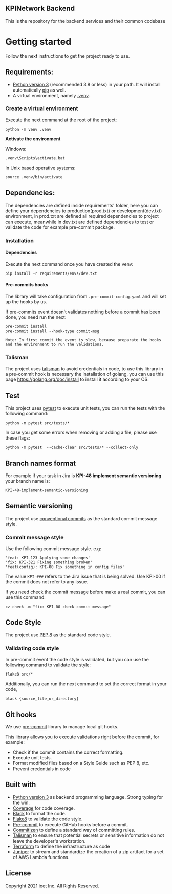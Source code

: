 ## KPINetwork Backend

This is the repository for the backend services and their common codebase

# Getting started

Follow the next instructions to get the project ready to use.

## Requirements:

- [Python version 3](https://www.python.org/download/releases/3.0/) (recommended 3.8 or less) in your path. It will install
  automatically [pip](https://pip.pypa.io/en/stable/) as well.
- A virtual environment, namely [.venv](https://docs.python.org/3/library/venv.html).

### Create a virtual environment

Execute the next command at the root of the project:

```shell
python -m venv .venv
```

**Activate the environment**

Windows:
```shell
.venv\Scripts\activate.bat
```

In Unix based operative systems:

```shell
source .venv/bin/activate
```

## Dependencies:

The dependencies are defined inside requirements' folder, here you can 
define your dependencies to production(prod.txt) or development(dev.txt)
environment, in prod.txt are defined all required dependencies to project
can execute, meanwhile in dev.txt are defined dependencies to test 
or validate the code for example pre-commit package. 

### Installation

#### Dependencies

Execute the next command once you have created the venv:

```shell
pip install -r requirements/envs/dev.txt
```

#### Pre-commits hooks

The library will take configuration from `.pre-commit-config.yaml` and will set up the hooks by us.

If pre-commits event doesn't validates nothing before a commit has been done,
you need run the next:

```shell
pre-commit install
pre-commit install --hook-type commit-msg 
```

```shell
Note: In first commit the event is slow, because preparate the hooks and the environment to run the validations.  
```

### Talisman
The project uses [talisman](https://github.com/thoughtworks/talisman) to avoid credentials 
in code, to use this library in a pre-commit hook is necessary the installation of golang, 
you can use this page https://golang.org/doc/install to install it according to your OS.

## Test
This project uses [pytest](https://docs.pytest.org/en/6.2.x/) to execute unit tests, you can run the tests with the following command:

```shell
python -m pytest src/tests/*
```

In case you get some errors when removing or adding a file, please use these flags:

```shell
python -m pytest  --cache-clear src/tests/* --collect-only
```

## Branch names format

For example if your task in Jira is **KPI-48 implement semantic versioning** your branch name is:

```shell
KPI-48-implement-semantic-versioning
```

## Semantic versioning

The project use [conventional commits](https://www.conventionalcommits.org/en/v1.0.0/) as the
standard commit message style.

### Commit message style

Use the following commit message style. e.g:

```shell
'feat: KPI-123 Applying some changes'
'fix: KPI-321 Fixing something broken'
'feat(config): KPI-00 Fix something in config files'
```

The value `KPI-###` refers to the Jira issue that is being solved. Use KPI-00 if the commit does not refer to any issue.

If you need check the commit message before make a real 
commit, you can use this command:

```shell
cz check -m "fix: KPI-00 check commit message" 
```

## Code Style

The project use [PEP 8](https://www.python.org/dev/peps/pep-0008/) as the
standard code style.

### Validating code style

In pre-commit event the code style is validated, but you can use the following command to validate the style:

```shell
flake8 src/*
```

Additionally, you can run the next command to set the correct format in your code,

```shell
black {source_file_or_directory}
```

## Git hooks

We use [pre-commit](https://pre-commit.com/) library to manage local git hooks.

This library allows you to execute validations right before the commit, for example:
- Check if the commit contains the correct formatting.
- Execute unit tests.
- Format modified files based on a Style Guide such as PEP 8, etc.
- Prevent credentials in code


## Built with

- [Python version 3](https://www.python.org/download/releases/3.0/) as backend programming language. Strong typing for
  the win.
- [Coverage](https://coverage.readthedocs.io/en/coverage-4.5.4/) for code coverage.
- [Black](https://pypi.org/project/black/) to format the code.
- [Flake8](https://pypi.org/project/flake8/) to validate the code style.
- [Pre-commit](https://pre-commit.com) to execute GitHub hooks before a commit.
- [Commitizen](https://github.com/commitizen-tools/commitizen) to define a standard way of committing rules.
- [Talisman](https://github.com/thoughtworks/talisman) to ensure that potential secrets or sensitive information do not leave the developer's workstation.
- [Terraform](https://www.terraform.io) to define the infrastructure as code
- [Juniper](https://github.com/eabglobal/juniper) to stream and standardize the creation of a zip artifact for a set of AWS Lambda functions.

## License

Copyright 2021 ioet Inc. All Rights Reserved.
